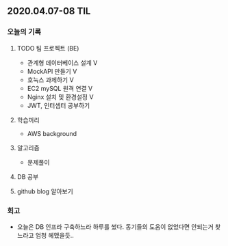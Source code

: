 ## 2020.04.07-08 TIL

### 오늘의 기록

1. TODO 팀 프로젝트 (BE)

   - 관계형 데이터베이스 설계 V
   - MockAPI 만들기 V
   - 호눅스 과제하기 V
   - EC2 mySQL 원격 연결 V
   - Nginx 설치 및 환경설정 V
   - JWT, 인터셉터 공부하기

2. 학습꺼리

   - AWS background

3. 알고리즘

   - 문제풀이

4. DB 공부

5. github blog 알아보기 

### 회고

- 오늘은 DB 인프라 구축하느라 하루를 썼다. 동기들의 도움이 없었다면 안되는거 찾느라고 엄청 헤맸을듯..
